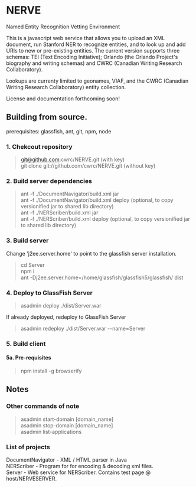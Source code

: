 # NERVE
Named Entity Recognition Vetting Environment

This is a javascript web service that allows you to upload an XML document, run Stanford NER to recognize entities, and to look up and add URIs to new or pre-existing entities. The current version supports three schemas: TEI (Text Encoding Initiative); Orlando (the Orlando Project's biography and writing schemas) and CWRC (Canadian Writing Research Collaboratory).

Lookups are currenty limited to geonames, VIAF, and the CWRC (Canadian Writing Research Collaboratory) entity collection.

License and documentation forthcoming soon!

## Building from source.
prerequisites: glassfish, ant, git, npm, node<br>

### 1. Chekcout repository
> git@github.com:cwrc/NERVE.git (with key)<br>
> git clone git://github.com/cwrc/NERVE.git (without key)<br>

### 2. Build server dependencies
> ant -f ./DocumentNavigator/build.xml jar<br>
> ant -f ./DocumentNavigator/build.xml deploy (optional, to copy versionified jar to shared lib directory)<br>
> ant -f ./NERScriber/build.xml jar<br>
> ant -f ./NERScriber/build.xml deploy (optional, to copy versionified jar to shared lib directory)<br>

### 3. Build server
Change 'j2ee.server.home' to point to the glassfish server installation.<br>
> cd Server<br>
> npm i<br>
> ant -Dj2ee.server.home=/home/glassfish/glassfish5/glassfish/ dist<br>

### 4. Deploy to GlassFish Server
> asadmin deploy ./dist/Server.war<br>

If already deployed, redeploy to GlassFish Server<br>
> asadmin redeploy ./dist/Server.war --name=Server<br>

### 5. Build client

#### 5a. Pre-requisites
> npm install -g browserify<br>

## Notes
### Other commands of note
> asadmin start-domain [domain_name]<br>
> asadmin stop-domain [domain_name]<br>
> asadmin list-applications<br>

### List of projects
DocumentNavigator - XML / HTML parser in Java<br>
NERScriber - Program for for encoding & decoding xml files.<br>
Server - Web service for NERScriber.  Contains test page @ host/NERVESERVER.<br>